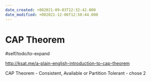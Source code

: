 ```yaml
---
date_created: +002021-09-03T12:32:42.000
date_modified: +002021-12-06T12:50:44.000
---
```


# CAP Theorem

#self/todo/to-expand

http://ksat.me/a-plain-english-introduction-to-cap-theorem

CAP Theorem - Consistent, Available or Partition Tolerant - chose 2
